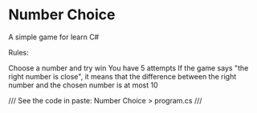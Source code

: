 # Number Choice

A simple game for learn C#

Rules:

Choose a number and try win
You have 5 attempts
If the game says "the right number is close", it means that the difference between the right number and the chosen number is at most 10


/// See the code in paste: Number Choice > program.cs ///

